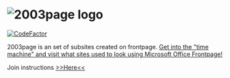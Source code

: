 # ![2003page logo](http://2003page.ga/index_files/image001.gif)
[![CodeFactor](https://www.codefactor.io/repository/github/2003tech/2003page.ga/badge)](https://www.codefactor.io/repository/github/2003tech/2003page.ga)


2003page is an set of subsites created on frontpage. [Get into the "time machine" and visit what sites used to look using Microsoft Office Frontpage!](http://2003page.ga)


Join instructions [>>Here<<](tlwxpuser/join.md)
